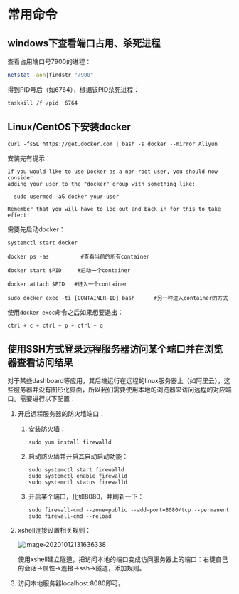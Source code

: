 # 常用命令

## windows下查看端口占用、杀死进程

查看占用端口号7900的进程：

```bash
netstat -aon|findstr "7900"
```

得到PID号后（如6764），根据该PID杀死进程：

```bash
taskkill /f /pid  6764
```



## Linux/CentOS下安装docker

```shell
curl -fsSL https://get.docker.com | bash -s docker --mirror Aliyun
```

安装完有提示：

```shell
If you would like to use Docker as a non-root user, you should now consider
adding your user to the "docker" group with something like:

  sudo usermod -aG docker your-user

Remember that you will have to log out and back in for this to take effect!
```

需要先启动docker：

```shell
systemctl start docker
```

```shell
docker ps -as          #查看当前的所有container

docker start $PID     #启动一个container

docker attach $PID   #进入一个container

sudo docker exec -ti [CONTAINER-ID] bash      #另一种进入container的方式
```

使用`docker exec`命令之后如果想要退出：

```
ctrl + c + ctrl + p + ctrl + q
```



## 使用SSH方式登录远程服务器访问某个端口并在浏览器查看访问结果

对于某些dashboard等应用，其后端运行在远程的linux服务器上（如阿里云），这些服务器并没有图形化界面，所以我们需要使用本地的浏览器来访问远程的对应端口。需要进行以下配置：

1. 开启远程服务器的防火墙端口：

   1. 安装防火墙：

      ```shell
      sudo yum install firewalld
      ```

   2. 启动防火墙并开启其自动启动功能：

      ```shell
      sudo systemctl start firewalld
      sudo systemctl enable firewalld
      sudo systemctl status firewalld
      ```

   3. 开启某个端口，比如8080，并刷新一下：

      ```shell
      sudo firewall-cmd --zone=public --add-port=8080/tcp --permanent
      sudo firewall-cmd --reload
      ```

2. xshell连接设置相关规则：

   ![image-20201012131636338](https://user-images.githubusercontent.com/17522733/95740659-3a1f8b80-0c8d-11eb-8dd2-17fcfd1c7597.png)

   使用xshell建立隧道，把访问本地的端口变成访问服务器上的端口：右键自己的会话->属性->连接->ssh->隧道，添加规则。

3. 访问本地服务器localhost:8080即可。

